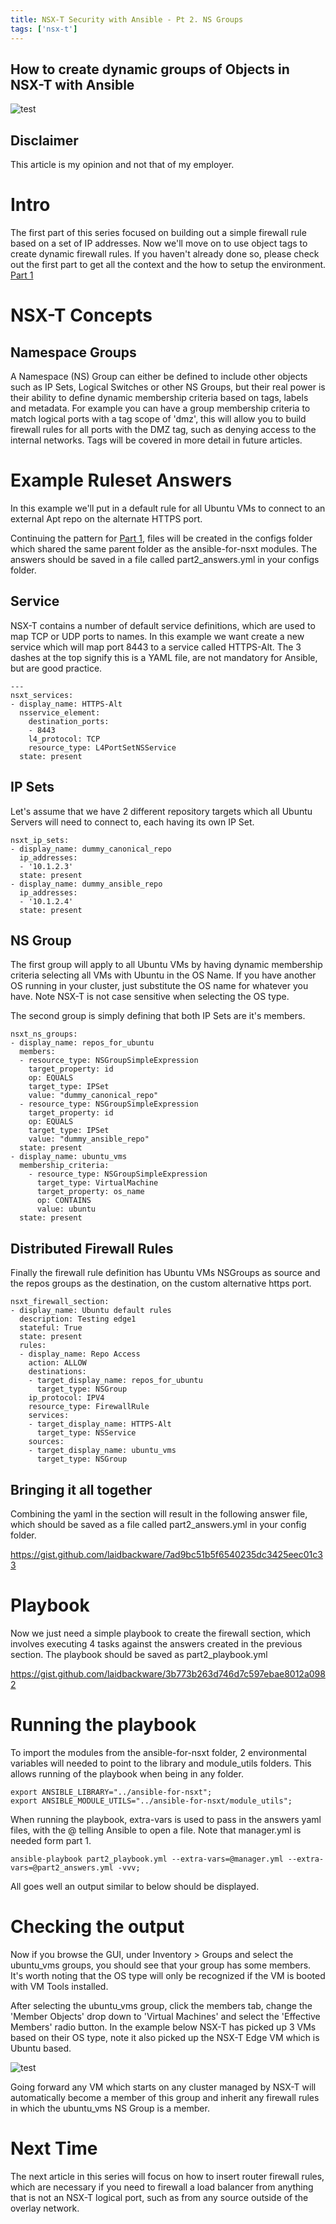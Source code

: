```yaml
---
title: NSX-T Security with Ansible - Pt 2. NS Groups
tags: ['nsx-t']
---
```

## How to create dynamic groups of Objects in NSX-T with Ansible

![test](https://raw.githubusercontent.com/laidbackware/nsxt-ansible-firewall-tutorials/master/images/part2_header.jpg)

## Disclaimer
This article is my opinion and not that of my employer.

# Intro
The first part of this series focused on building out a simple firewall rule based on a set of IP addresses. Now we'll move on to use object tags to create dynamic firewall rules. If you haven't already done so, please check out the first part to get all the context and the how to setup the environment.
[Part 1](https://medium.com/swlh/nsx-t-security-with-ansible-pt1-basic-firewall-rules-6aa08c25e226)


# NSX-T Concepts
## Namespace Groups
A Namespace (NS) Group can either be defined to include other objects such as IP Sets, Logical Switches or other NS Groups, but their real power is their ability to define dynamic membership criteria based on tags, labels and metadata. For example you can have a group membership criteria to match logical ports with a tag scope of 'dmz', this will allow you to build firewall rules for all ports with the DMZ tag, such as denying access to the internal networks. Tags will be covered in more detail in future articles.

# Example Ruleset Answers
In this example we'll put in a default rule for all Ubuntu VMs to connect to an external Apt repo on the alternate HTTPS port.

Continuing the pattern for [Part 1](https://medium.com/swlh/nsx-t-security-with-ansible-pt1-basic-firewall-rules-6aa08c25e226), files will be created in the configs folder which shared the same parent folder as the ansible-for-nsxt modules. The answers should be saved in a file called part2_answers.yml in your configs folder.

## Service
NSX-T contains a number of default service definitions, which are used to map TCP or UDP ports to names. In this example we want create a new service which will map port 8443 to a service called HTTPS-Alt. The 3 dashes at the top signify this is a YAML file, are not mandatory for Ansible, but are good practice.

```
---
nsxt_services:
- display_name: HTTPS-Alt
  nsservice_element:
    destination_ports:
    - 8443
    l4_protocol: TCP
    resource_type: L4PortSetNSService
  state: present
```

## IP Sets
Let's assume that we have 2 different repository targets which all Ubuntu Servers will need to connect to, each having its own IP Set.

```
nsxt_ip_sets:
- display_name: dummy_canonical_repo
  ip_addresses:
  - '10.1.2.3'
  state: present
- display_name: dummy_ansible_repo
  ip_addresses:
  - '10.1.2.4'
  state: present
```

## NS Group
The first group will apply to all Ubuntu VMs by having dynamic membership criteria selecting all VMs with Ubuntu in the OS Name. If you have another OS running in your cluster, just substitute the OS name for whatever you have. Note NSX-T is not case sensitive when selecting the OS type. 

The second group is simply defining that both IP Sets are it's members.

```
nsxt_ns_groups:
- display_name: repos_for_ubuntu
  members:
  - resource_type: NSGroupSimpleExpression
    target_property: id
    op: EQUALS
    target_type: IPSet
    value: "dummy_canonical_repo"
  - resource_type: NSGroupSimpleExpression
    target_property: id
    op: EQUALS
    target_type: IPSet
    value: "dummy_ansible_repo"  
  state: present
- display_name: ubuntu_vms
  membership_criteria:
    - resource_type: NSGroupSimpleExpression
      target_type: VirtualMachine
      target_property: os_name
      op: CONTAINS
      value: ubuntu
  state: present
```

## Distributed Firewall Rules
Finally the firewall rule definition has Ubuntu VMs NSGroups as source and the repos groups as the destination, on the custom alternative https port.

```
nsxt_firewall_section:
- display_name: Ubuntu default rules
  description: Testing edge1
  stateful: True
  state: present
  rules:
  - display_name: Repo Access
    action: ALLOW
    destinations: 
    - target_display_name: repos_for_ubuntu
      target_type: NSGroup
    ip_protocol: IPV4
    resource_type: FirewallRule
    services: 
    - target_display_name: HTTPS-Alt
      target_type: NSService
    sources: 
    - target_display_name: ubuntu_vms
      target_type: NSGroup
```

## Bringing it all together 
Combining the yaml in the section will result in the following answer file, which should be saved as a file called part2_answers.yml in your config folder.

https://gist.github.com/laidbackware/7ad9bc51b5f6540235dc3425eec01c33

# Playbook
Now we just need a simple playbook to create the firewall section, which involves executing 4 tasks against the answers created in the previous section. The playbook should be saved as part2_playbook.yml

https://gist.github.com/laidbackware/3b773b263d746d7c597ebae8012a0982

# Running the playbook
To import the modules from the ansible-for-nsxt folder, 2 environmental variables will needed to point to the library and module_utils folders. This allows running of the playbook when being in any folder.
```
export ANSIBLE_LIBRARY="../ansible-for-nsxt";
export ANSIBLE_MODULE_UTILS="../ansible-for-nsxt/module_utils";
```
When running the playbook, extra-vars is used to pass in the answers yaml files, with the @ telling Ansible to open a file. Note that manager.yml is needed form part 1.
```
ansible-playbook part2_playbook.yml --extra-vars=@manager.yml --extra-vars=@part2_answers.yml -vvv;
```
All goes well an output similar to below should be displayed.

# Checking the output
Now if you browse the GUI, under Inventory > Groups and select the ubuntu_vms groups, you should see that your group has some members. It's worth noting that the OS type will only be recognized if the VM is booted with VM Tools installed.

After selecting the ubuntu_vms group, click the members tab, change the 'Member Objects' drop down to 'Virtual Machines' and select the 'Effective Members' radio button. In the example below NSX-T has picked up 3 VMs based on their OS type, note it also picked up the NSX-T Edge VM which is Ubuntu based.

![test](https://raw.githubusercontent.com/laidbackware/nsxt-ansible-firewall-tutorials/master/images/part2_ns_group_members.png)

Going forward any VM which starts on any cluster managed by NSX-T will automatically become a member of this group and inherit any firewall rules in which the ubuntu_vms NS Group is a member.

# Next Time
The next article in this series will focus on how to insert router firewall rules, which are necessary if you need to firewall a load balancer from anything that is not an NSX-T logical port, such as from any source outside of the overlay network.
